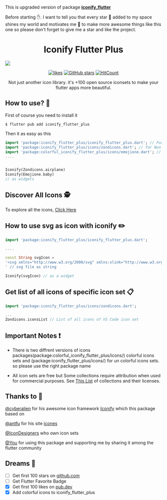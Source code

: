 This is upgraded version of package <b>[iconify_flutter](https://pub.dev/packages/iconify_flutter)</b>

Before starting ✋. I want to tell you that every star 🌟 added to my space shines my world and motivates me 💪 to make more awesome things like this one so please don't forget to give me a star and like the project.

<h1 align="center">Iconify Flutter Plus</h1>
<a href="https://andronasef.dev/iconify_flutter/"><img src="https://github.com/andronasef/iconify_flutter/raw/master/website/screenshots/1.png"/></a>

<div align="center" style="margin-top:10px"> 
  
[![likes](https://img.shields.io/pub/likes/iconify_flutter_plus?logo=dart)](https://pub.dev/packages/iconify_flutter_plus)
[![GitHub stars](https://img.shields.io/github/stars/bineshburjamagar/iconify_flutter_plus.svg?style=flat&label=Star&maxAge=3600&logo=github&color=success)](https://github.com/bineshburjamagar/iconify_flutter_plus/)
[![HitCount](https://hits.dwyl.com/andronasef/iconify_flutter_plus.svg?style=flat)](https://pub.dev/packages/iconify_flutter_plus)

</div>

<p align="center">Not just another icon library. it's +100 open source iconsets to make your flutter apps more beautiful.</p>

## How to use? 🤔

First of course you need to install it

```console
$ flutter pub add iconify_flutter_plus
```

Then it as easy as this

```dart
import 'package:iconify_flutter_plus/iconify_flutter_plus.dart'; // For Iconify Widget
import 'package:iconify_flutter_plus/icons/zondicons.dart'; // for Non Colorful Icons
import 'package:colorful_iconify_flutter_plus/icons/emojione.dart'; // for Colorful Icons
....


Iconify(Zondicons.airplane)
Iconify(Emojione.baby)
// as widgets
```

## Discover All Icons 🕵️

To explore all the icons, [Click Here](https://andronasef.github.io/iconify_flutter)

## How to use svg as icon with iconify ✏️

```dart
import 'package:iconify_flutter_plus/iconify_flutter_plus.dart';

....

const String svgIcon =
'<svg xmlns="http://www.w3.org/2000/svg" xmlns:xlink="http://www.w3.org/1999/xlink" aria-hidden="true" role="img" class="iconify iconify--ic" width="32" height="32" preserveAspectRatio="xMidYMid meet" viewBox="0 0 24 24"><path fill="#000000" d="M3 3h18v18H3z"></path></svg>
' // svg file as string

Iconify(svgIcon) // as a widget
```

## Get list of all icons of specific icon set 📋

```dart
import 'package:iconify_flutter_plus/icons/zondicons.dart';

...
Zondicons.iconsList // List of all icons of VS Code icon set
```

## Important Notes ❗

- There is two diffrent versions of icons packages(package:colorful_iconify_flutter_plus/icons/) colorful icons sets and (package:iconify_flutter_plus/icons/) for un colorful icons sets. so please use the right package name

- All icon sets are free but Some collections require attribution when used for commercial purposes. See [This List](https://github.com/iconify/icon-sets/blob/master/collections.md) of collections and their licenses.

## Thanks to 🙏

[@cyberalien](https://github.com/cyberalien) for his awesome icon framework [Iconify](https://github.com/iconify) which this package based on

[@antfu](https://github.com/antfu) for his site [icones](https://github.com/antfu/icones)

[@IconDesigners](https://github.com/iconify/icon-sets/blob/master/collections.md) who own icon sets

[@You](https://www.reactiongifs.us/wp-content/uploads/2019/03/Thank-U.gif) for using this package and supporting me by sharing it among the flutter community

## Dreams 💭

- [ ] Get first 100 stars on [github.com](https://github.com/bineshburjamagar/iconify_flutter_plus/)
- [ ] Get Flutter Favorite Badge
- [x] Get first 100 likes on [pub.dev](https://pub.dev/packages/iconify_flutter_plus/)
- [x] Add colorful icons to iconify_flutter_plus
